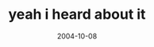 ---
layout: base.njk
title : 'yeah i heard about it' 
view_title : 'yeah i heard about it' 
year : '2004' 
date : '2004-10-08' 
img_file : '/drawing/yeahiheardaboutit.png' 
html_file : 'yeahiheardaboutit' 
next_html : 'iammakingithappen.html' 
year_order : '210' 
permalink : "title/{{html_file}}.html"
---